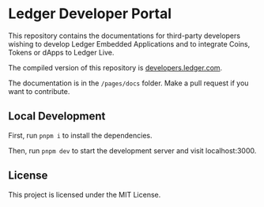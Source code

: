 # Ledger Developer Portal

This repository contains the documentations for third-party developers wishing to develop Ledger Embedded Applications and to integrate Coins, Tokens or dApps to Ledger Live.

The compiled version of this repository is [developers.ledger.com](https://developers.ledger.com/).

The documentation is in the `/pages/docs` folder. Make a pull request if you want to contribute.

## Local Development

First, run `pnpm i` to install the dependencies.

Then, run `pnpm dev` to start the development server and visit localhost:3000.

## License

This project is licensed under the MIT License.

